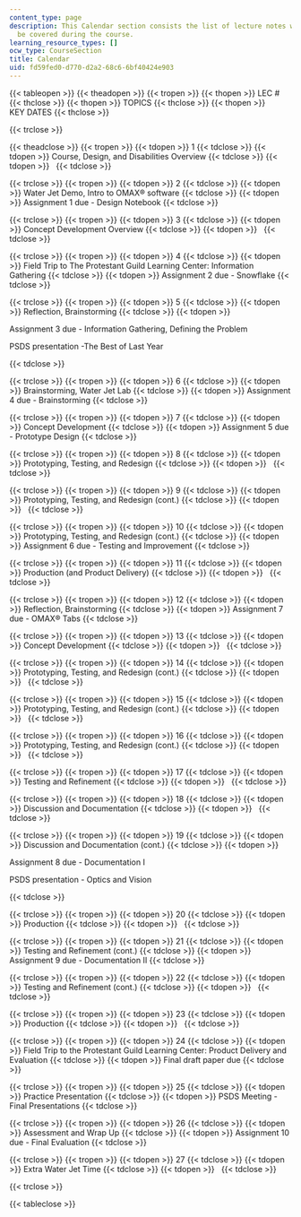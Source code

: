 ```yaml
---
content_type: page
description: This Calendar section consists the list of lecture notes which would
  be covered during the course.
learning_resource_types: []
ocw_type: CourseSection
title: Calendar
uid: fd59fed0-d770-d2a2-68c6-6bf40424e903
---
```


{{< tableopen >}}
{{< theadopen >}}
{{< tropen >}}
{{< thopen >}}
LEC #
{{< thclose >}}
{{< thopen >}}
TOPICS
{{< thclose >}}
{{< thopen >}}
KEY DATES
{{< thclose >}}

{{< trclose >}}

{{< theadclose >}}
{{< tropen >}}
{{< tdopen >}}
1
{{< tdclose >}}
{{< tdopen >}}
Course, Design, and Disabilities Overview
{{< tdclose >}}
{{< tdopen >}}
 
{{< tdclose >}}

{{< trclose >}}
{{< tropen >}}
{{< tdopen >}}
2
{{< tdclose >}}
{{< tdopen >}}
Water Jet Demo, Intro to OMAX® software
{{< tdclose >}}
{{< tdopen >}}
Assignment 1 due - Design Notebook
{{< tdclose >}}

{{< trclose >}}
{{< tropen >}}
{{< tdopen >}}
3
{{< tdclose >}}
{{< tdopen >}}
Concept Development Overview
{{< tdclose >}}
{{< tdopen >}}
 
{{< tdclose >}}

{{< trclose >}}
{{< tropen >}}
{{< tdopen >}}
4
{{< tdclose >}}
{{< tdopen >}}
Field Trip to The Protestant Guild Learning Center: Information Gathering
{{< tdclose >}}
{{< tdopen >}}
Assignment 2 due - Snowflake
{{< tdclose >}}

{{< trclose >}}
{{< tropen >}}
{{< tdopen >}}
5
{{< tdclose >}}
{{< tdopen >}}
Reflection, Brainstorming
{{< tdclose >}}
{{< tdopen >}}


Assignment 3 due - Information Gathering, Defining the Problem

PSDS presentation -The Best of Last Year


{{< tdclose >}}

{{< trclose >}}
{{< tropen >}}
{{< tdopen >}}
6
{{< tdclose >}}
{{< tdopen >}}
Brainstorming, Water Jet Lab
{{< tdclose >}}
{{< tdopen >}}
Assignment 4 due - Brainstorming
{{< tdclose >}}

{{< trclose >}}
{{< tropen >}}
{{< tdopen >}}
7
{{< tdclose >}}
{{< tdopen >}}
Concept Development
{{< tdclose >}}
{{< tdopen >}}
Assignment 5 due - Prototype Design
{{< tdclose >}}

{{< trclose >}}
{{< tropen >}}
{{< tdopen >}}
8
{{< tdclose >}}
{{< tdopen >}}
Prototyping, Testing, and Redesign
{{< tdclose >}}
{{< tdopen >}}
 
{{< tdclose >}}

{{< trclose >}}
{{< tropen >}}
{{< tdopen >}}
9
{{< tdclose >}}
{{< tdopen >}}
Prototyping, Testing, and Redesign (cont.)
{{< tdclose >}}
{{< tdopen >}}
 
{{< tdclose >}}

{{< trclose >}}
{{< tropen >}}
{{< tdopen >}}
10
{{< tdclose >}}
{{< tdopen >}}
Prototyping, Testing, and Redesign (cont.)
{{< tdclose >}}
{{< tdopen >}}
Assignment 6 due - Testing and Improvement
{{< tdclose >}}

{{< trclose >}}
{{< tropen >}}
{{< tdopen >}}
11
{{< tdclose >}}
{{< tdopen >}}
Production (and Product Delivery)
{{< tdclose >}}
{{< tdopen >}}
 
{{< tdclose >}}

{{< trclose >}}
{{< tropen >}}
{{< tdopen >}}
12
{{< tdclose >}}
{{< tdopen >}}
Reflection, Brainstorming
{{< tdclose >}}
{{< tdopen >}}
Assignment 7 due - OMAX® Tabs
{{< tdclose >}}

{{< trclose >}}
{{< tropen >}}
{{< tdopen >}}
13
{{< tdclose >}}
{{< tdopen >}}
Concept Development
{{< tdclose >}}
{{< tdopen >}}
 
{{< tdclose >}}

{{< trclose >}}
{{< tropen >}}
{{< tdopen >}}
14
{{< tdclose >}}
{{< tdopen >}}
Prototyping, Testing, and Redesign (cont.)
{{< tdclose >}}
{{< tdopen >}}
 
{{< tdclose >}}

{{< trclose >}}
{{< tropen >}}
{{< tdopen >}}
15
{{< tdclose >}}
{{< tdopen >}}
Prototyping, Testing, and Redesign (cont.)
{{< tdclose >}}
{{< tdopen >}}
 
{{< tdclose >}}

{{< trclose >}}
{{< tropen >}}
{{< tdopen >}}
16
{{< tdclose >}}
{{< tdopen >}}
Prototyping, Testing, and Redesign (cont.)
{{< tdclose >}}
{{< tdopen >}}
 
{{< tdclose >}}

{{< trclose >}}
{{< tropen >}}
{{< tdopen >}}
17
{{< tdclose >}}
{{< tdopen >}}
Testing and Refinement
{{< tdclose >}}
{{< tdopen >}}
 
{{< tdclose >}}

{{< trclose >}}
{{< tropen >}}
{{< tdopen >}}
18
{{< tdclose >}}
{{< tdopen >}}
Discussion and Documentation
{{< tdclose >}}
{{< tdopen >}}
 
{{< tdclose >}}

{{< trclose >}}
{{< tropen >}}
{{< tdopen >}}
19
{{< tdclose >}}
{{< tdopen >}}
Discussion and Documentation (cont.)
{{< tdclose >}}
{{< tdopen >}}


Assignment 8 due - Documentation I

PSDS presentation - Optics and Vision


{{< tdclose >}}

{{< trclose >}}
{{< tropen >}}
{{< tdopen >}}
20
{{< tdclose >}}
{{< tdopen >}}
Production
{{< tdclose >}}
{{< tdopen >}}
 
{{< tdclose >}}

{{< trclose >}}
{{< tropen >}}
{{< tdopen >}}
21
{{< tdclose >}}
{{< tdopen >}}
Testing and Refinement (cont.)
{{< tdclose >}}
{{< tdopen >}}
Assignment 9 due - Documentation II
{{< tdclose >}}

{{< trclose >}}
{{< tropen >}}
{{< tdopen >}}
22
{{< tdclose >}}
{{< tdopen >}}
Testing and Refinement (cont.)
{{< tdclose >}}
{{< tdopen >}}
 
{{< tdclose >}}

{{< trclose >}}
{{< tropen >}}
{{< tdopen >}}
23
{{< tdclose >}}
{{< tdopen >}}
Production
{{< tdclose >}}
{{< tdopen >}}
 
{{< tdclose >}}

{{< trclose >}}
{{< tropen >}}
{{< tdopen >}}
24
{{< tdclose >}}
{{< tdopen >}}
Field Trip to the Protestant Guild Learning Center: Product Delivery and Evaluation
{{< tdclose >}}
{{< tdopen >}}
Final draft paper due
{{< tdclose >}}

{{< trclose >}}
{{< tropen >}}
{{< tdopen >}}
25
{{< tdclose >}}
{{< tdopen >}}
Practice Presentation
{{< tdclose >}}
{{< tdopen >}}
PSDS Meeting - Final Presentations
{{< tdclose >}}

{{< trclose >}}
{{< tropen >}}
{{< tdopen >}}
26
{{< tdclose >}}
{{< tdopen >}}
Assessment and Wrap Up
{{< tdclose >}}
{{< tdopen >}}
Assignment 10 due - Final Evaluation
{{< tdclose >}}

{{< trclose >}}
{{< tropen >}}
{{< tdopen >}}
27
{{< tdclose >}}
{{< tdopen >}}
Extra Water Jet Time
{{< tdclose >}}
{{< tdopen >}}
 
{{< tdclose >}}

{{< trclose >}}

{{< tableclose >}}